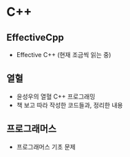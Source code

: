 # C++

## EffectiveCpp
  - Effective C++ (현재 조금씩 읽는 중)

## 열혈
  - 윤성우의 열혈 C++ 프로그래밍
  - 책 보고 따라 작성한 코드들과, 정리한 내용

## 프로그래머스
  - 프로그래머스 기초 문제
